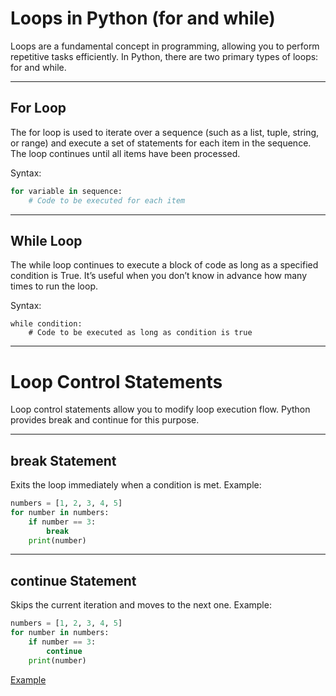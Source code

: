 # Loops in Python (for and while)

Loops are a fundamental concept in programming, allowing you to perform repetitive tasks efficiently.
In Python, there are two primary types of loops: for and while.

---

## For Loop
The for loop is used to iterate over a sequence (such as a list, tuple, string, or range) and execute a set of statements for each item in the sequence.
The loop continues until all items have been processed.

Syntax:
```python
for variable in sequence:
    # Code to be executed for each item
```

---

## While Loop
The while loop continues to execute a block of code as long as a specified condition is True.
It’s useful when you don’t know in advance how many times to run the loop.

Syntax:
```pyhton
while condition:
    # Code to be executed as long as condition is true
```

---

# Loop Control Statements
Loop control statements allow you to modify loop execution flow.
Python provides break and continue for this purpose.

---

## break Statement
Exits the loop immediately when a condition is met.
Example:
```python
numbers = [1, 2, 3, 4, 5]
for number in numbers:
    if number == 3:
        break
    print(number)
```

---

## continue Statement
Skips the current iteration and moves to the next one.
Example:
```python
numbers = [1, 2, 3, 4, 5]
for number in numbers:
    if number == 3:
        continue
    print(number)
```


[Example]()
